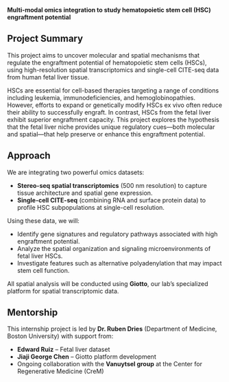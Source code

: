 
**Multi-modal omics integration to study hematopoietic stem cell (HSC) engraftment potential**

## Project Summary

This project aims to uncover molecular and spatial mechanisms that regulate the engraftment potential of hematopoietic stem cells (HSCs), using high-resolution spatial transcriptomics and single-cell CITE-seq data from human fetal liver tissue.

HSCs are essential for cell-based therapies targeting a range of conditions including leukemia, immunodeficiencies, and hemoglobinopathies. However, efforts to expand or genetically modify HSCs ex vivo often reduce their ability to successfully engraft. In contrast, HSCs from the fetal liver exhibit superior engraftment capacity. This project explores the hypothesis that the fetal liver niche provides unique regulatory cues—both molecular and spatial—that help preserve or enhance this engraftment potential.

## Approach

We are integrating two powerful omics datasets:
- **Stereo-seq spatial transcriptomics** (500 nm resolution) to capture tissue architecture and spatial gene expression.
- **Single-cell CITE-seq** (combining RNA and surface protein data) to profile HSC subpopulations at single-cell resolution.

Using these data, we will:
- Identify gene signatures and regulatory pathways associated with high engraftment potential.
- Analyze the spatial organization and signaling microenvironments of fetal liver HSCs.
- Investigate features such as alternative polyadenylation that may impact stem cell function.

All spatial analysis will be conducted using **Giotto**, our lab’s specialized platform for spatial transcriptomic data.

## Mentorship

This internship project is led by **Dr. Ruben Dries** (Department of Medicine, Boston University) with support from:
- **Edward Ruiz** – Fetal liver dataset
- **Jiaji George Chen** – Giotto platform development
- Ongoing collaboration with the **Vanuytsel group** at the Center for Regenerative Medicine (CreM)

